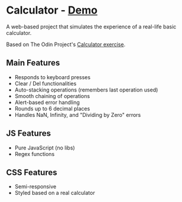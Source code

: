 # Calculator - [Demo](https://nathanelcorpuz.github.io/calculator/)

A web-based project that simulates the experience of a real-life basic calculator.

Based on The Odin Project's [Calculator exercise](https://www.theodinproject.com/lessons/foundations-calculator).

## Main Features
- Responds to keyboard presses
- Clear / Del functionalities
- Auto-stacking operations (remembers last operation used)
- Smooth chaining of operations
- Alert-based error handling
- Rounds up to 6 decimal places
- Handles NaN, Infinity, and "Dividing by Zero" errors

## JS Features
- Pure JavaScript (no libs)
- Regex functions

## CSS Features
- Semi-responsive
- Styled based on a real calculator
